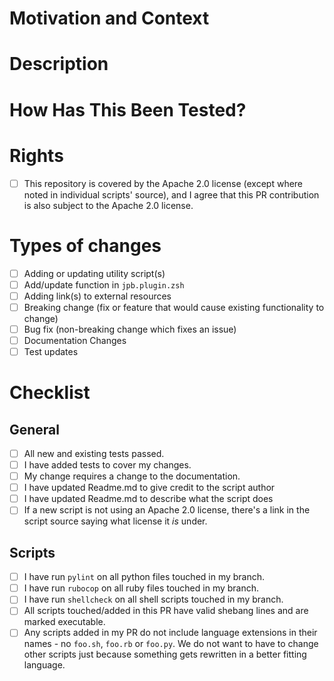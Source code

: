 <!--- Provide a general summary of your changes in the Title above -->

# Motivation and Context
<!--- Why is this change required? What problem does it solve? -->
<!--- If it fixes an open issue, please link to the issue here. -->

# Description
<!--- Describe your changes in detail -->

# How Has This Been Tested?
<!--- Please describe in detail how you tested your changes. -->
<!--- Include details of your testing environment, and the tests you ran to -->
<!--- see how your change affects other areas of the code, etc. -->

# Rights

- [ ] This repository is covered by the Apache 2.0 license (except where noted in individual scripts' source), and I agree that this PR contribution is also subject to the Apache 2.0 license.

# Types of changes
<!--- What types of changes does your code introduce? Put an `x` in all the boxes that apply: -->

- [ ] Adding or updating utility script(s)
- [ ] Add/update function in `jpb.plugin.zsh`
- [ ] Adding link(s) to external resources
- [ ] Breaking change (fix or feature that would cause existing functionality to change)
- [ ] Bug fix (non-breaking change which fixes an issue)
- [ ] Documentation Changes
- [ ] Test updates

# Checklist
<!--- Go over all the following points, and put an `x` in all the boxes that apply. -->
<!--- If you're unsure about any of these, don't hesitate to ask on Slack -->

## General

- [ ] All new and existing tests passed.
- [ ] I have added tests to cover my changes.
- [ ] My change requires a change to the documentation.
- [ ] I have updated Readme.md to give credit to the script author
- [ ] I have updated Readme.md to describe what the script does
- [ ] If a new script is not using an Apache 2.0 license, there's a link in the script source saying what license it _is_ under.

## Scripts

- [ ] I have run `pylint` on all python files touched in my branch.
- [ ] I have run `rubocop` on all ruby files touched in my branch.
- [ ] I have run `shellcheck` on all shell scripts touched in my branch.
- [ ] All scripts touched/added in this PR have valid shebang lines and are marked executable.
- [ ] Any scripts added in my PR do not include language extensions in their names - no `foo.sh`, `foo.rb` or `foo.py`. We do not want to have to change other scripts just because something gets rewritten in a better fitting language.
